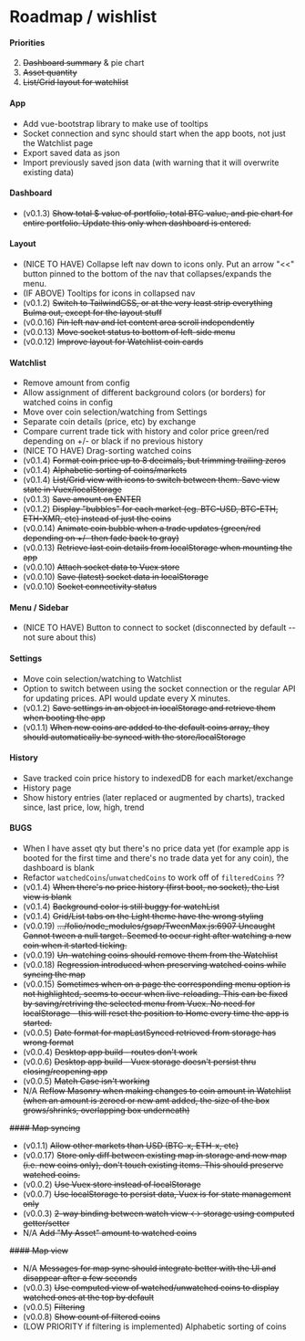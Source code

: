 # Roadmap / wishlist

#### Priorities
2. ~~Dashboard summary~~ & pie chart
1. ~~Asset quantity~~
3. ~~List/Grid layout for watchlist~~

#### App
- Add vue-bootstrap library to make use of tooltips
- Socket connection and sync should start when the app boots, not just the Watchlist page
- Export saved data as json
- Import previously saved json data (with warning that it will overwrite existing data)

#### Dashboard
- (v0.1.3) ~~Show total $ value of portfolio, total BTC value, and pie chart for entire portfolio. Update this only when dashboard is entered.~~

#### Layout
- (NICE TO HAVE) Collapse left nav down to icons only. Put an arrow "<<" button pinned to the bottom of the nav that collapses/expands the menu.
- (IF ABOVE) Tooltips for icons in collapsed nav
- (v0.1.2) ~~Switch to TailwindCSS, or at the very least strip everything Bulma out, except for the layout stuff~~
- (v0.0.16) ~~Pin left nav and let content area scroll independently~~
- (v0.0.13) ~~Move socket status to bottom of left-side menu~~
- (v0.0.12) ~~Improve layout for Watchlist coin cards~~

#### Watchlist
- Remove amount from config
- Allow assignment of different background colors (or borders) for watched coins in config
- Move over coin selection/watching from Settings
- Separate coin details (price, etc) by exchange
- Compare current trade tick with history and color price green/red depending on +/- or black if no previous history
- (NICE TO HAVE) Drag-sorting watched coins
- (v0.1.4) ~~Format coin price up to 8 decimals, but trimming trailing zeros~~
- (v0.1.4) ~~Alphabetic sorting of coins/markets~~
- (v0.1.4) ~~List/Grid view with icons to switch between them. Save view state in Vuex/localStorage~~
- (v0.1.3) ~~Save amount on ENTER~~
- (v0.1.2) ~~Display "bubbles" for each market (eg. BTC-USD, BTC-ETH, ETH-XMR, etc) instead of just the coins~~
- (v0.0.14) ~~Animate coin bubble when a trade updates (green/red depending on +/- then fade back to gray)~~
- (v0.0.13) ~~Retrieve last coin details from localStorage when mounting the app~~
- (v0.0.10) ~~Attach socket data to Vuex store~~
- (v0.0.10) ~~Save (latest) socket data in localStorage~~
- (v0.0.10) ~~Socket connectivity status~~

#### Menu / Sidebar
- (NICE TO HAVE) Button to connect to socket (disconnected by default -- not sure about this)

#### Settings
- Move coin selection/watching to Watchlist
- Option to switch between using the socket connection or the regular API for updating prices. API would update every X minutes.
- (v0.1.2) ~~Save settings in an object in localStorage and retrieve them when booting the app~~
- (v0.1.1) ~~When new coins are added to the default coins array, they should automatically be synced with the store/localStorage~~

#### History
- Save tracked coin price history to indexedDB for each market/exchange
- History page
- Show history entries (later replaced or augmented by charts), tracked since, last price, low, high, trend

#### BUGS
- When I have asset qty but there's no price data yet (for example app is booted for the first time and there's no trade data yet for any coin), the dashboard is blank
- Refactor `watchedCoins`/`unwatchedCoins` to work off of `filteredCoins` ??
- (v0.1.4) ~~When there's no price history (first boot, no socket), the List view is blank~~
- (v0.1.4) ~~Background color is still buggy for watchList~~
- (v0.1.4) ~~Grid/List tabs on the Light theme have the wrong styling~~
- (v0.0.19) ~~.../folio/node_modules/gsap/TweenMax.js:6907 Uncaught Cannot tween a null target. Seemed to occur right after watching a new coin when it started ticking.~~
- (v0.0.19) ~~Un-watching coins should remove them from the Watchlist~~
- (v0.0.18) ~~Regression introduced when preserving watched coins while syncing the map~~
- (v0.0.15) ~~Sometimes when on a page the corresponding menu option is not highlighted, seems to occur when live-reloading. This can be fixed by saving/retriving the selected menu from Vuex. No need for localStorage - this will reset the position to Home every time the app is started.~~
- (v0.0.5) ~~Date format for mapLastSynced retrieved from storage has wrong format~~
- (v0.0.4) ~~Desktop app build - routes don't work~~
- (v0.0.6) ~~Desktop app build - Vuex storage doesn't persist thru closing/reopening app~~
- (v0.0.5) ~~Match Case isn't working~~
- N/A ~~Reflow Masonry when making changes to coin amount in Watchlist (when an amount is zeroed or new amt added, the size of the box grows/shrinks, overlapping box underneath)~~

~~#### Map syncing~~
- (v0.1.1) ~~Allow other markets than USD (BTC-x, ETH-x, etc)~~
- (v0.0.17) ~~Store only diff between existing map in storage and new map (i.e. new coins only), don't touch existing items. This should preserve watched coins.~~
- (v0.0.2) ~~Use Vuex store instead of localStorage~~
- (v0.0.7) ~~Use localStorage to persist data, Vuex is for state management only~~
- (v0.0.3) ~~2-way binding between watch view <-> storage using computed getter/setter~~
- N/A ~~Add "My Asset" amount to watched coins~~

~~#### Map view~~
- N/A ~~Messages for map sync should integrate better with the UI and disappear after a few seconds~~
- (v0.0.3) ~~Use computed view of watched/unwatched coins to display watched ones at the top by default~~
- (v0.0.5) ~~Filtering~~
- (v0.0.8) ~~Show count of filtered coins~~
- (LOW PRIORITY if filtering is implemented) Alphabetic sorting of coins
